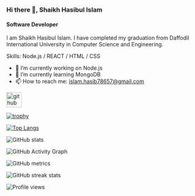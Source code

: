 ### Hi there 👋, Shaikh Hasibul Islam
#### Software Developer
I am Shaikh Hasibul Islam. I have completed my graduation from Daffodil International University in Computer Science and Engineering.

Skills: Node.js / REACT / HTML / CSS

- 🔭 I’m currently working on Node.js 
- 🌱 I’m currently learning MongoDB 
- 📫 How to reach me:  islam.hasib78657@gmail.com 


[<img src='https://cdn.jsdelivr.net/npm/simple-icons@3.0.1/icons/github.svg' alt='github' height='40'>](https://github.com/Hasib78)  

[![trophy](https://github-profile-trophy.vercel.app/?username=Hasib78)](https://github.com/ryo-ma/github-profile-trophy)

[![Top Langs](https://github-readme-stats.vercel.app/api/top-langs/?username=Hasib78)](https://github.com/anuraghazra/github-readme-stats)

![GitHub stats](https://github-readme-stats.vercel.app/api?username=Hasib78&show_icons=true)  

![GitHub Activity Graph](https://activity-graph.herokuapp.com/graph?username=Hasib78)  

![GitHub metrics](https://metrics.lecoq.io/Hasib78)  

![GitHub streak stats](https://streak-stats.demolab.com/?user=Hasib78)  

![Profile views](https://gpvc.arturio.dev/Hasib78)  
